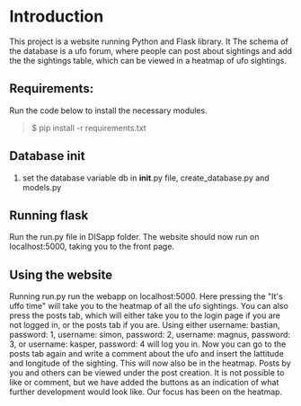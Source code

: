# Introduction
This project is a website running Python and Flask library. It 
The schema of the database is a ufo forum, where people can post about sightings and add the the sightings table, which can be viewed in a heatmap of ufo sightings.



## Requirements:
Run the code below to install the necessary modules.

>$ pip install -r requirements.txt


## Database init
1. set the database variable db in __init__.py file, create_database.py and models.py


## Running flask
Run the run.py file in DISapp folder. The website should now run on localhost:5000, taking you to the front page.



## Using the website

Running run.py run the webapp on localhost:5000. Here pressing the "It's uffo time" will take you to the heatmap of all the ufo sightings. You can also press the posts tab, which will either take you to the login page if you are not logged in, or the posts tab if you are. Using either username: bastian, password: 1, username: simon, password: 2, username: magnus, password: 3, or username: kasper, password: 4 will log you in. Now you can go to the posts tab again and write a comment about the ufo and insert the lattitude and longitude of the sighting. This will now also be in the heatmap. Posts by you and others can be viewed under the post creation. It is not possible to like or comment, but we have added the buttons as an indication of what further development would look like. Our focus has been on the heatmap.
